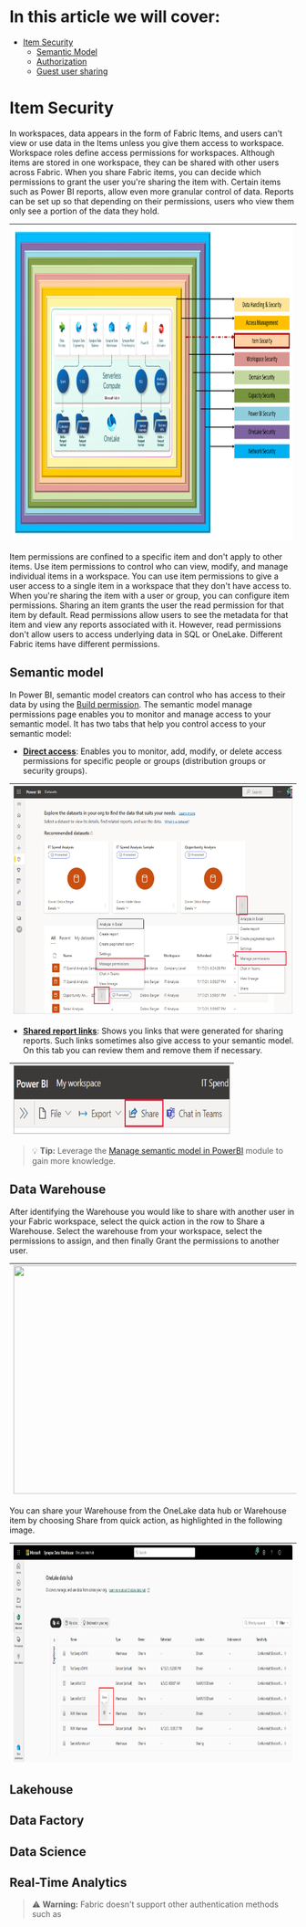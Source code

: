 # In this article we will cover:

* [Item Security](#item-security)
  * [Semantic Model](#semantic-model)
  * [Authorization](#authorization)
  * [Guest user sharing](#guest-user-sharing)

# Item Security

In workspaces, data appears in the form of Fabric Items, and users can't view or use data in the Items unless you give them access to workspace. Workspace roles define access permissions for workspaces. Although items are stored in one workspace, they can be shared with other users across Fabric. When you share Fabric items, you can decide which permissions to grant the user you're sharing the item with. Certain items such as Power BI reports, allow even more granular control of data. Reports can be set up so that depending on their permissions, users who view them only see a portion of the data they hold.

|<img src='/Assests/Security/Media/ItemSecurity.PNG' width='1000' height='550'>|
| ----------- | 

 Item permissions are confined to a specific item and don't apply to other items. Use item permissions to control who can view, modify, and manage individual items in a workspace. You can use item permissions to give a user access to a single item in a workspace that they don't have access to. When you're sharing the item with a user or group, you can configure item permissions. Sharing an item grants the user the read permission for that item by default. Read permissions allow users to see the metadata for that item and view any reports associated with it. However, read permissions don't allow users to access underlying data in SQL or OneLake. Different Fabric items have different permissions.

## Semantic model

In Power BI, semantic model creators can control who has access to their data by using the [Build permission](https://learn.microsoft.com/power-bi/connect-data/service-datasets-build-permissions). The semantic model manage permissions page enables you to monitor and manage access to your semantic model. It has two tabs that help you control access to your semantic model:

* **[Direct access](https://learn.microsoft.com/power-bi/connect-data/service-datasets-manage-access-permissions#open-the-semantic-model-manage-permissions-page)**: Enables you to monitor, add, modify, or delete access permissions for specific people or groups (distribution groups or security groups).

|<img src='/Assests/Security/Media/OneLakeDirectAccess.png' width='600' height='400'>|
| ----------- |

* **[Shared report links](https://learn.microsoft.com/power-bi/collaborate-share/service-share-dashboards)**: Shows you links that were generated for sharing reports. Such links sometimes also give access to your semantic model. On this tab you can review them and remove them if necessary.

|<img src='/Assests/Security/Media/Sharereports.png' width='380' height='120'>|
| ----------- |

> :bulb: **Tip:** Leverage the [Manage semantic model in PowerBI](https://learn.microsoft.com/training/modules/manage-datasets-power-bi/?source=recommendations) module to gain more knowledge.

## Data Warehouse

After identifying the Warehouse you would like to share with another user in your Fabric workspace, select the quick action in the row to Share a Warehouse. Select the warehouse from your workspace, select the permissions to assign, and then finally Grant the permissions to another user.

|<img src='/Assests/Security/Media/ShareWarehouse.gif' width='900' height='400'>|
| ----------- |

You can share your Warehouse from the OneLake data hub or Warehouse item by choosing Share from quick action, as highlighted in the following image.

|<img src='/Assests/Security/Media/OneLakeShareWarehouse.png' width='800' height='380'>|
| ----------- |

## Lakehouse

## Data Factory

## Data Science

## Real-Time Analytics

> :warning: **Warning:** Fabric doesn't support other authentication methods such as 

